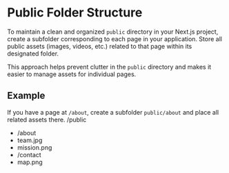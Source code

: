 # Public Folder Structure

To maintain a clean and organized `public` directory in your Next.js project, create a subfolder corresponding to each page in your application. Store all public assets (images, videos, etc.) related to that page within its designated folder.

This approach helps prevent clutter in the `public` directory and makes it easier to manage assets for individual pages.

## Example

If you have a page at `/about`, create a subfolder `public/about` and place all related assets there.
/public 
- /about 
 - team.jpg 
 - mission.png 
- /contact 
 - map.png



